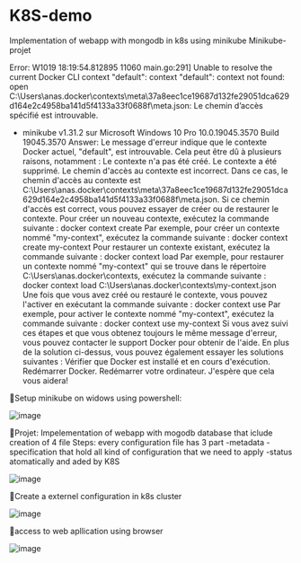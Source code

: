 # K8S-demo
Implementation of webapp with mongodb in k8s using minikube
                                                            Minikube-projet


Error:
W1019 18:19:54.812895   11060 main.go:291] Unable to resolve the current Docker CLI context "default": context "default": context not found: open C:\Users\anas\.docker\contexts\meta\37a8eec1ce19687d132fe29051dca629d164e2c4958ba141d5f4133a33f0688f\meta.json: Le chemin d’accès spécifié est introuvable.
* minikube v1.31.2 sur Microsoft Windows 10 Pro 10.0.19045.3570 Build 19045.3570
Answer:
Le message d'erreur indique que le contexte Docker actuel, "default", est introuvable. Cela peut être dû à plusieurs raisons, notamment :
Le contexte n'a pas été créé.
Le contexte a été supprimé.
Le chemin d'accès au contexte est incorrect.
Dans ce cas, le chemin d'accès au contexte est C:\Users\anas.docker\contexts\meta\37a8eec1ce19687d132fe29051dca629d164e2c4958ba141d5f4133a33f0688f\meta.json. Si ce chemin d'accès est correct, vous pouvez essayer de créer ou de restaurer le contexte.
Pour créer un nouveau contexte, exécutez la commande suivante :
docker context create <nom-du-contexte>
Par exemple, pour créer un contexte nommé "my-context", exécutez la commande suivante :
docker context create my-context
Pour restaurer un contexte existant, exécutez la commande suivante :
docker context load <chemin-vers-le-contexte>
Par exemple, pour restaurer un contexte nommé "my-context" qui se trouve dans le répertoire C:\Users\anas.docker\contexts, exécutez la commande suivante :
docker context load C:\Users\anas\.docker\contexts\my-context.json
Une fois que vous avez créé ou restauré le contexte, vous pouvez l'activer en exécutant la commande suivante :
docker context use <nom-du-contexte>
Par exemple, pour activer le contexte nommé "my-context", exécutez la commande suivante :
docker context use my-context
Si vous avez suivi ces étapes et que vous obtenez toujours le même message d'erreur, vous pouvez contacter le support Docker pour obtenir de l'aide.
En plus de la solution ci-dessus, vous pouvez également essayer les solutions suivantes :
Vérifier que Docker est installé et en cours d'exécution.
Redémarrer Docker.
Redémarrer votre ordinateur.
J'espère que cela vous aidera!

Setup minikube on widows using powershell:

![image](https://github.com/Dmtry32/K8S-demo/assets/88732558/caa01673-2ebc-4e2f-a2f3-0e4f31cd6fda)








Projet: Impelementation of webapp with mogodb database that iclude creation of 4 file 
Steps: every configuration file has 3 part 
-metadata 
-specification that hold all kind of configuration  that we need to apply 
-status atomatically and aded by K8S




![image](https://github.com/Dmtry32/K8S-demo/assets/88732558/a566db7c-99d9-4921-b9c5-f5d41e7282d2)


Create a externel configuration in k8s cluster


![image](https://github.com/Dmtry32/K8S-demo/assets/88732558/098bd1d4-931d-46d5-97df-18a9159bf479)




access to web apllication using browser 


![image](https://github.com/Dmtry32/K8S-demo/assets/88732558/7cb1f469-8d25-481a-8cff-845f3c1ade46)


